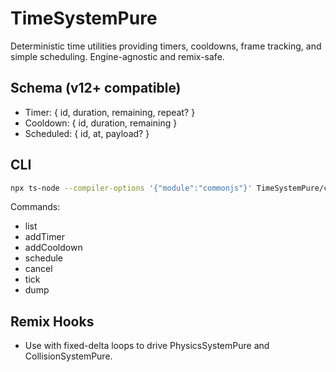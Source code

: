 # TimeSystemPure

Deterministic time utilities providing timers, cooldowns, frame tracking, and simple scheduling. Engine-agnostic and remix-safe.

## Schema (v12+ compatible)
- Timer: { id, duration, remaining, repeat? }
- Cooldown: { id, duration, remaining }
- Scheduled: { id, at, payload? }

## CLI
```bash
npx ts-node --compiler-options '{"module":"commonjs"}' TimeSystemPure/cliHarness.ts TimeSystemPure/tests/commands.json
```

Commands:
- list
- addTimer <timer>
- addCooldown <id> <duration>
- schedule <id> <at>
- cancel <id>
- tick <dt>
- dump

## Remix Hooks
- Use with fixed-delta loops to drive PhysicsSystemPure and CollisionSystemPure.